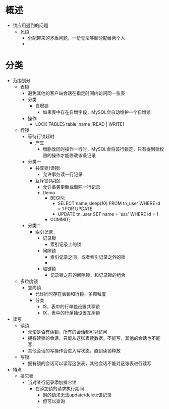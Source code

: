 # 概述
- 锁应用遇到的问题
	- 死锁
		- 分配带来的矛盾问题，一份无法等额分配给两个人
		- 

# 分类
- 范围划分
    - 表锁 
	    - 避免其他的客户端会话在指定时间内访问同一张表
	    - 分类
		    - 自增锁
				- 如果表中存在自增字段，MySQL会自动维护一个自增锁
		- 操作
			- LOCK TABLES table_name [READ | WRITE]
    - 行锁
	    - 等待行锁超时
		    - 产生
			    - 增删改同时操作一行时，MySQL会将该行锁定，只有得到锁权限的操作才能修改该条记录
	    - 分类一
	        - 共享锁(读锁)
		        - 允许事务读一行记录
	        - 互斥锁(写锁)
		        - 允许事务更新或删除一行记录
		        - Demo
			        - BEGIN;
						- SELECT name,sleep(10) FROM tn_user WHERE id = 1 FOR UPDATE
						- UPDATE tn_user SET name = 'sss' WHERE id = 1
					- COMMIT;
		- 分类二			
			- 索引记录
				- 记录锁
					- 索引记录上的锁
				- 间隙锁	
					- 索引记录之间，或者索引记录之外的锁
					- 
				- 临键锁
					- 记录锁之前的间隙锁，和记录锁的组合					
	- 多粒度锁
	    - 意向锁
			- 允许同时存在表锁和行锁，多颗粒度
			- 分类
				- IS，表中的行单独设置共享锁
				- IX，表中的行单独设置互斥锁	
- 读写
	- 读锁
		- 无论是否有读锁，所有的会话都可以访问
		- 拥有读锁的会话，只能从这张表读数据，不能写，其他的会话也不能写
		- 其他会话的写操作会进入写状态，直到读锁释放
	- 写锁
		- 拥有锁的会话可以读写这张表，其他会话不能对这张表进行读写
- 特点
	- 排它锁		
		- 当对某行记录添加排它锁
			- 在添加锁的请求执行期间
				- 别的请求无法update/delete该记录
				- 但可以查询
